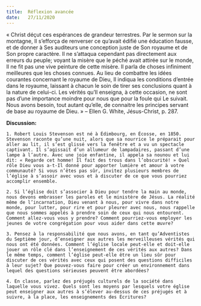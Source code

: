 ```yaml
---
title:  Réflexion avancée
date:   27/11/2020
---
```


« Christ déçut ces espérances de grandeur terrestres. Par le sermon sur la montagne, Il s’efforça de renverser ce qu’avait édifié une éducation fausse, et de donner à Ses auditeurs une conception juste de Son royaume et de Son propre caractère. Il ne s’attaqua cependant pas directement aux erreurs du peuple; voyant la misère que le péché avait attirée sur le monde, Il ne fit pas une vive peinture de cette misère. Il parla de choses infiniment meilleures que les choses connues. Au lieu de combattre les idées courantes concernant le royaume de Dieu, Il indiqua les conditions d’entrée dans le royaume, laissant à chacun le soin de tirer ses conclusions quant à la nature de celui-ci. Les vérités qu’Il enseigna, à cette occasion, ne sont pas d’une importance moindre pour nous que pour la foule qui Le suivait. Nous avons besoin, tout autant qu’elle, de connaitre les principes servant de base au royaume de Dieu. » – Ellen G. White, Jésus-Christ, p. 287.

**Discussion:**

`1. Robert Louis Stevenson est né à Édimbourg, en Écosse, en 1850. Stevenson raconte qu’une nuit, alors que sa nourrice le préparait pour aller au lit, il s’est glissé vers la fenêtre et a vu un spectacle captivant. Il s’agissait d’un allumeur de lampadaires, passant d’une lampe à l’autre. Avec une joie enfantine, il appela sa nounou et lui dit: « Regarde cet homme! Il fait des trous dans l’obscurité! » Quel rôle Dieu vous a-t-Il donné pour apporter lumière et amour à votre communauté? Si vous n’êtes pas sûr, invitez plusieurs membres de l’église à s’assoir avec vous et à discuter de ce que vous pourriez accomplir ensemble.`

`2. Si l’église doit s’associer à Dieu pour tendre la main au monde, nous devons embrasser les paroles et le ministère de Jésus. La réalité même de l’incarnation, Dieu venant à nous, pour vivre dans notre monde, pour lutter, pour rire et pour pleurer avec nous, nous rappelle que nous sommes appelés à prendre soin de ceux qui nous entourent. Comment allez-vous vous y prendre? Comment pourriez-vous employer les jeunes de votre congrégation pour vous aider dans cette œuvre?`

`3. Pensez à la responsabilité que nous avons, en tant qu’Adventistes du Septième jour, d’enseigner aux autres les merveilleuses vérités qui nous ont été données. Comment l’église locale peut-elle et doit-elle jouer un rôle clé dans l’enseignement de ces vérités aux autres? Dans le même temps, comment l’église peut-elle être un lieu sûr pour discuter de ces vérités avec ceux qui posent des questions difficiles à leur sujet? Que pouvez-vous faire pour créer un environnement dans lequel des questions sérieuses peuvent être abordées?`

`4. En classe, parlez des préjugés culturels de la société dans laquelle vous vivez. Quels sont les moyens par lesquels votre église peut enseigner aux autres à s’élever au-dessus de ces préjugés et à suivre, à la place, les enseignements des Écritures?`